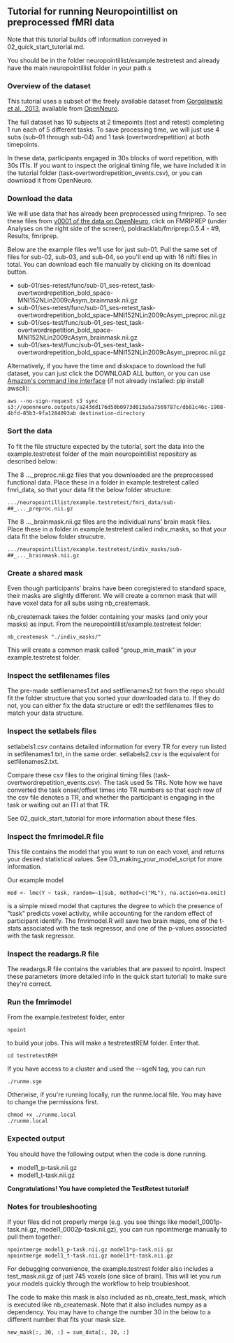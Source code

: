 ## Tutorial for running Neuropointillist on preprocessed fMRI data

Note that this tutorial builds off information conveyed in 02_quick_start_tutorial.md.

You should be in the folder neuropointillist/example.testretest and already have the main neuropointillist folder in your path.s

### Overview of the dataset

This tutorial uses a subset of the freely available dataset from [Gorgolewski et al., 2013](https://www.ncbi.nlm.nih.gov/pmc/articles/PMC3641991/), available from [OpenNeuro](https://openneuro.org/datasets/ds000114/versions/00001).  

The full dataset has 10 subjects at 2 timepoints (test and retest) completing 1 run each of 5 different tasks. To save processing time, we will just use 4 subs (sub-01 through sub-04) and 1 task (overtwordrepetition) at both timepoints.

In these data, participants engaged in 30s blocks of word repetition, with 30s ITIs. If you want to inspect the original timing file, we have included it in the tutorial folder (task-overtwordrepetition_events.csv), or you can download it from OpenNeuro.

### Download the data

We will use data that has already been preprocessed using fmriprep. To see these files from [v0001 of the data on OpenNeuro](https://openneuro.org/datasets/ds000114/versions/00001), click on FMRIPREP (under Analyses on the right side of the screen), poldracklab/fmriprep:0.5.4 - #9, Results, fmriprep.

Below are the example files we'll use for just sub-01. Pull the same set of files for sub-02, sub-03, and sub-04, so you'll end up with 16 nifti files in total. You can download each file manually by clicking on its download button.
* sub-01/ses-retest/func/sub-01_ses-retest_task-overtwordrepetition_bold_space-MNI152NLin2009cAsym_brainmask.nii.gz
* sub-01/ses-retest/func/sub-01_ses-retest_task-overtwordrepetition_bold_space-MNI152NLin2009cAsym_preproc.nii.gz
* sub-01/ses-test/func/sub-01_ses-test_task-overtwordrepetition_bold_space-MNI152NLin2009cAsym_brainmask.nii.gz
* sub-01/ses-test/func/sub-01_ses-test_task-overtwordrepetition_bold_space-MNI152NLin2009cAsym_preproc.nii.gz

Alternatively, if you have the time and diskspace to download the full dataset, you can just click the DOWNLOAD ALL button, or you can use [Amazon's command line interface](https://aws.amazon.com/cli/) (if not already installed: pip install awscli):

`aws --no-sign-request s3 sync s3://openneuro.outputs/a243dd176d50b0973d013a5a7569787c/db81c46c-1908-4bfd-85b3-9fa1284093ab destination-directory`

### Sort the data

To fit the file structure expected by the tutorial, sort the data into the example.testretest folder of the main neuropointillist repository as described below:

The 8 ..._preproc.nii.gz files that you downloaded are the preprocessed functional data. Place these in a folder in example.testretest called fmri_data, so that your data fit the below folder structure:

    .../neuropointillist/example.testretest/fmri_data/sub-##_..._preproc.nii.gz

The 8 ..._brainmask.nii.gz files are the individual runs' brain mask files. Place these in a folder in example.testretest called indiv_masks, so that your data fit the below folder strucutre.

    .../neuropointillist/example.testretest/indiv_masks/sub-##_..._brainmask.nii.gz

### Create a shared mask

Even though participants' brains have been coregistered to standard space, their masks are slightly different. We will create a common mask that will have voxel data for all subs using nb_createmask.

nb_createmask takes the folder containing your masks (and only your masks) as input. From the neuropointillist/example.testretest folder:

`nb_createmask "./indiv_masks/"`

This will create a common mask called "group_min_mask" in your example.testretest folder.

### Inspect the setfilenames files

The pre-made setfilenames1.txt and setfilenames2.txt from the repo should fit the folder structure that you sorted your downloaded data to. If they do not, you can either fix the data structure or edit the setfilenames files to match your data structure.

### Inspect the setlabels files

setlabels1.csv contains detailed information for every TR for every run listed in setfilenames1.txt, in the same order. setlabels2.csv is the equivalent for setfilenames2.txt.

Compare these csv files to the original timing files (task-overtwordrepetition_events.csv). The task used 5s TRs. Note how we have converted the task onset/offset times into TR numbers so that each row of the csv file denotes a TR, and whether the participant is engaging in the task or waiting out an ITI at that TR.

See 02_quick_start_tutorial for more information about these files.

### Inspect the fmrimodel.R file

This file contains the model that you want to run on each voxel, and returns your desired statistical values. See 03_making_your_model_script for more information.

Our example model

`mod <- lme(Y ~ task, random=~1|sub, method=c("ML"), na.action=na.omit)`

is a simple mixed model that captures the degree to which the presence of "task" predicts voxel activity, while accounting for the random effect of participant identify. The fmrimodel.R will save two brain maps, one of the t-stats associated with the task regressor, and one of the p-values associated with the task regressor.

### Inspect the readargs.R file

The readargs.R file contains the variables that are passed to npoint. Inspect these parameters (more detailed info in the quick start tutorial) to make sure they're correct.

### Run the fmrimodel

From the example.testretest folder, enter

`npoint`

to build your jobs. This will make a testretestREM folder. Enter that.

`cd testretestREM`

If you have access to a cluster and used the --sgeN tag, you can run

`./runme.sge`

Otherwise, if you're running locally, run the runme.local file. You may have to change the permissions first.

```
chmod +x ./runme.local
./runme.local
```

### Expected output

You should have the following output when the code is done running.
* model1_p-task.nii.gz
* model1_t-task.nii.gz

**Congratulations! You have completed the TestRetest tutorial!**

### Notes for troubleshooting

If your files did not properly merge (e.g. you see things like model1_0001p-task.nii.gz, model1_0002p-task.nii.gz), you can run npointmerge manually to pull them together:

```
npointmerge model1_p-task.nii.gz model1*p-task.nii.gz
npointmerge model1_t-task.nii.gz model1*t-task.nii.gz
```

For debugging convenience, the example.testrest folder also includes a test_mask.nii.gz of just 745 voxels (one slice of brain). This will let you run your models quickly through the workflow to help troubleshoot.

The code to make this mask is also included as nb_create_test_mask, which is executed like  nb_createmask. Note that it also includes numpy as a dependency. You may have to change the number 30 in the below to a different number that fits your mask size.

`new_mask[:, 30, :] = sum_data[:, 30, :]`
